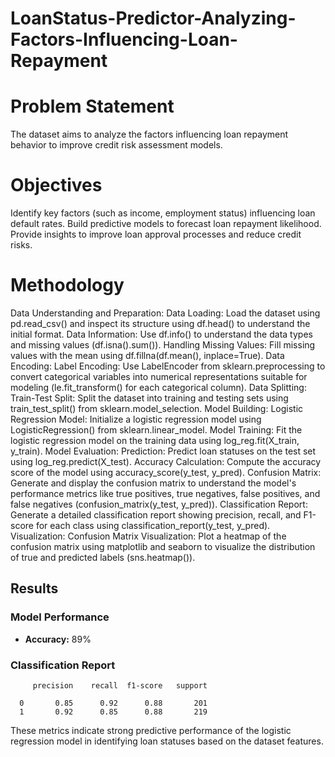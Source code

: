 # LoanStatus-Predictor-Analyzing-Factors-Influencing-Loan-Repayment

# Problem Statement
The dataset aims to analyze the factors influencing loan repayment behavior to improve credit risk assessment models.

# Objectives
Identify key factors (such as income, employment status) influencing loan default rates.
Build predictive models to forecast loan repayment likelihood.
Provide insights to improve loan approval processes and reduce credit risks.

# Methodology
Data Understanding and Preparation:
Data Loading: Load the dataset using pd.read_csv() and inspect its structure using df.head() to understand the initial format.
Data Information: Use df.info() to understand the data types and missing values (df.isna().sum()).
Handling Missing Values: Fill missing values with the mean using df.fillna(df.mean(), inplace=True).
Data Encoding:
Label Encoding: Use LabelEncoder from sklearn.preprocessing to convert categorical variables into numerical representations suitable for modeling (le.fit_transform() for each categorical column).
Data Splitting:
Train-Test Split: Split the dataset into training and testing sets using train_test_split() from sklearn.model_selection.
Model Building:
Logistic Regression Model: Initialize a logistic regression model using LogisticRegression() from sklearn.linear_model.
Model Training: Fit the logistic regression model on the training data using log_reg.fit(X_train, y_train).
Model Evaluation:
Prediction: Predict loan statuses on the test set using log_reg.predict(X_test).
Accuracy Calculation: Compute the accuracy score of the model using accuracy_score(y_test, y_pred).
Confusion Matrix: Generate and display the confusion matrix to understand the model's performance metrics like true positives, true negatives, false positives, and false negatives (confusion_matrix(y_test, y_pred)).
Classification Report: Generate a detailed classification report showing precision, recall, and F1-score for each class using classification_report(y_test, y_pred).
Visualization:
Confusion Matrix Visualization: Plot a heatmap of the confusion matrix using matplotlib and seaborn to visualize the distribution of true and predicted labels (sns.heatmap()).


## Results
### Model Performance
- **Accuracy:** 89%

### Classification Report
         precision    recall  f1-score   support

      0       0.85      0.92      0.88       201
      1       0.92      0.85      0.88       219

These metrics indicate strong predictive performance of the logistic regression model in identifying loan statuses based on the dataset features.
